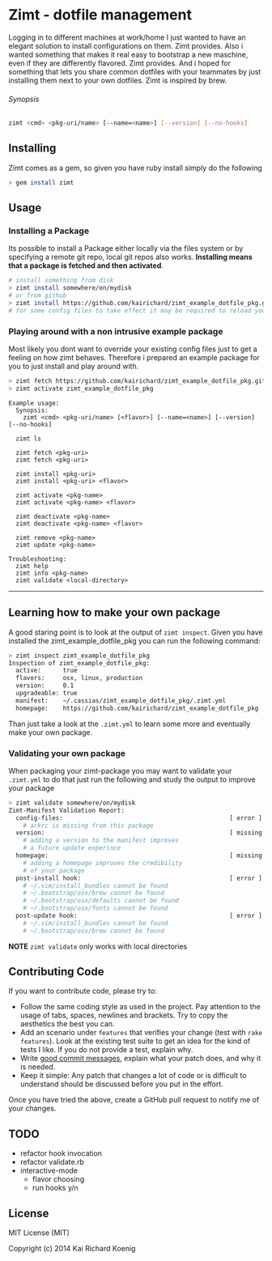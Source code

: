 Zimt - dotfile management
========
Logging in to different machines at work/home I just wanted to have an elegant solution to install configurations on them. Zimt provides. Also i wanted something that makes it real easy to bootstrap a new maschine, even if they are differently flavored. Zimt provides. And i hoped for something that lets you share common dotfiles with your teammates by just installing them next to your own dotfiles.
Zimt is inspired by brew.
###### Synopsis
```bash
zimt <cmd> <pkg-uri/name> [--name=<name>] [--version] [--no-hooks]
```
Installing
-------------
Zimt comes as a gem, so given you have ruby install simply do the following
```bash
> gem install zimt
```
Usage
-----------
### Installing a Package
Its possible to install a Package either locally via the files system or by specifying a remote git repo,
local git repos also works. **Installing means that a package is fetched and then activated**.

```bash
# install something from disk
> zimt install somewhere/on/mydisk
# or from github
> zimt install https://github.com/kairichard/zimt_example_dotfile_pkg.git
# for some config files to take effect it may be required to reload your current terminal session
```

### Playing around with a non intrusive example package
Most likely you dont want to override your existing config files just to get a feeling on how zimt
behaves. Therefore i prepared an example package for you to just install and play around with.
```bash
> zimt fetch https://github.com/kairichard/zimt_example_dotfile_pkg.git
> zimt activate zimt_example_dotfile_pkg
```

```
Example usage:
  Synopsis:
    zimt <cmd> <pkg-uri/name> [<flavor>] [--name=<name>] [--version] [--no-hooks]

  zimt ls

  zimt fetch <pkg-uri>
  zimt fetch <pkg-uri>

  zimt install <pkg-uri>
  zimt install <pkg-uri> <flavor>

  zimt activate <pkg-name>
  zimt activate <pkg-name> <flavor>

  zimt deactivate <pkg-name>
  zimt deactivate <pkg-name> <flavor>

  zimt remove <pkg-name>
  zimt update <pkg-name>

Troubleshooting:
  zimt help
  zimt info <pkg-name>
  zimt validate <local-directory>
```
- - -
## Learning how to make your own package
A good staring point is to look at the output of `zimt inspect`. Given you have installed the zimt_example_dotfile_pkg
you can run the following command:
```bash
> zimt inspect zimt_example_dotfile_pkg
Inspection of zimt_example_dotfile_pkg:
  active:      true
  flavors:     osx, linux, production
  version:     0.1
  upgradeable: true
  manifest:    ~/.cassias/zimt_example_dotfile_pkg/.zimt.yml
  homepage:    https://github.com/kairichard/zimt_example_dotfile_pkg
```
Than just take a look at the `.zimt.yml` to learn some more and eventually make your own package.
### Validating your own package
When packaging your zimt-package you may want to validate your `.zimt.yml` to do that just run the following and study the output to improve your package
```bash
> zimt validate somewhere/on/mydisk
Zimt-Manifest Validation Report:
  config-files:                                              [ error ]
    # arkrc is missing from this package
  version:                                                   [ missing ]
    # adding a version to the manifest improves
    # a future update experince
  homepage:                                                  [ missing ]
    # adding a homepage improves the credibility
    # of your package
  post-install hook:                                         [ error ]
    # ~/.vim/install_bundles cannot be found
    # ~/.bootstrap/osx/brew cannot be found
    # ~/.bootstrap/osx/defaults cannot be found
    # ~/.bootstrap/osx/fonts cannot be found
  post-update hook:                                          [ error ]
    # ~/.vim/install_bundles cannot be found
    # ~/.bootstrap/osx/brew cannot be found
```
**NOTE** `zimt validate` only works with local directories

## Contributing Code

If you want to contribute code, please try to:

* Follow the same coding style as used in the project. Pay attention to the
  usage of tabs, spaces, newlines and brackets. Try to copy the aesthetics the
  best you can.
* Add an scenario under `features` that verifies your change (test with `rake features`). Look at the existing test
  suite to get an idea for the kind of tests I like. If you do not provide a
  test, explain why.
* Write [good commit messages](http://tbaggery.com/2008/04/19/a-note-about-git-commit-messages.html),
  explain what your patch does, and why it is needed.
* Keep it simple: Any patch that changes a lot of code or is difficult to
  understand should be discussed before you put in the effort.

Once you have tried the above, create a GitHub pull request to notify me of your
changes.

## TODO
  * refactor hook invocation
  * refactor validate.rb
  * interactive-mode
    * flavor choosing
    * run hooks y/n


License
--------
MIT License (MIT)

Copyright (c) 2014 Kai Richard Koenig
